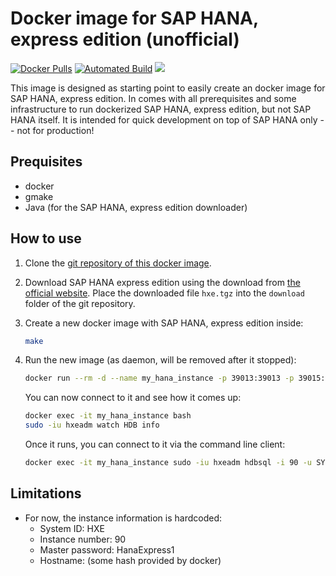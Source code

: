 # Docker image for SAP HANA, express edition (unofficial)

[![Docker Pulls](https://img.shields.io/docker/pulls/ingomuellernet/hana-express.svg)](https://hub.docker.com/r/ingomuellernet/hana-express/)
[![Automated Build](https://img.shields.io/docker/automated/ingomuellernet/hana-express.svg)](https://hub.docker.com/r/ingomuellernet/hana-express/)
[![](https://images.microbadger.com/badges/image/ingomuellernet/hana-express.svg)](https://microbadger.com/images/ingomuellernet/hana-express)

This image is designed as starting point to easily create an docker image for SAP HANA, express edition. In comes with all prerequisites and some infrastructure to run dockerized SAP HANA, express edition, but not SAP HANA itself. It is intended for quick development on top of SAP HANA only -- not for production!

## Prequisites

* docker
* gmake
* Java (for the SAP HANA, express edition downloader)

## How to use

1. Clone the [git repository of this docker image](https://github.com/ingomueller-net/docker-hana-express).

2. Download SAP HANA express edition using the download from [the official website](https://www.sap.com/developer/topics/sap-hana-express.html). Place the downloaded file `hxe.tgz` into the `download` folder of the git repository.

3. Create a new docker image with SAP HANA, express edition inside:

   ```bash
   make
   ```

4. Run the new image (as daemon, will be removed after it stopped):

   ```bash
   docker run --rm -d --name my_hana_instance -p 39013:39013 -p 39015:39015 -p 39018:39018 -p 4390:4390 -p 8090:8090 -p 59013:59013 -p 59014:59014 hana-express
   ```

    You can now connect to it and see how it comes up:

   ```bash
   docker exec -it my_hana_instance bash
   sudo -iu hxeadm watch HDB info
   ```

    Once it runs, you can connect to it via the command line client:

   ```bash
   docker exec -it my_hana_instance sudo -iu hxeadm hdbsql -i 90 -u SYSTEM -p HanaExpress1
   ```

## Limitations

* For now, the instance information is hardcoded:
  * System ID: HXE
  * Instance number: 90
  * Master password: HanaExpress1
  * Hostname: (some hash provided by docker)
